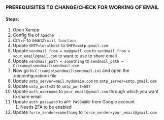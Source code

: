 ### PREREQUISITES TO CHANGE/CHECK FOR WORKING OF EMAIL

#### Steps:
1. Open Xampp
2. Config file of `Apache`
3. _Ctrl+F_ to search `mail function`
4. Update `SMTP=localhost` to `SMTP=smtp.gmail.com`
5. Update `sendmail_from = me@gmail.com` to `sendmail_from = your_email@gmail.com` to want to use to share email
6. Update `sendmail_path = something` to `sendmail_path = C:\xampp\sendmail\sendmail.exe`
7. Now go to `C:\xampp\sendmail\sendmail.ini` and open the .ini(configuration) file 
8. Update `smtp_server=mail.mydomain.com` to `smtp_server=smtp.gmail.com`
9. Update `smtp_port=25` to `smtp_port=587`
10. Update `auth_username` to `your_email@gmail.com` through which you want to share email
11. Update `auth_password` to `APP PASSWORD` from Google account
    1.  Needs 2FA to be enabled
12. Update `force_sender=something` to `force_sender=your_email@gmail.com`